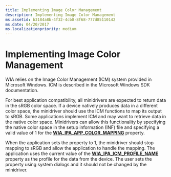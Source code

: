 ```yaml
---
title: Implementing Image Color Management
description: Implementing Image Color Management
ms.assetid: b3184a8b-4f32-4cb0-8f68-777d85110142
ms.date: 04/20/2017
ms.localizationpriority: medium
---
```


# Implementing Image Color Management





WIA relies on the Image Color Management (ICM) system provided in Microsoft Windows. ICM is described in the Microsoft Windows SDK documentation.

For best application compatibility, all minidrivers are expected to return data in the sRGB color space. If a device natively produces data in a different color space, the minidriver should use the ICM functions to map its output to sRGB. Some applications implement ICM and may want to retrieve data in the native color space. Minidrivers can allow this functionality by specifying the native color space in the setup information (INF) file and specifying a valid value of 1 for the [**WIA\_IPA\_APP\_COLOR\_MAPPING**](./wia-ipa-app-color-mapping.md) property.

When the application sets the property to 1, the minidriver should stop mapping to sRGB and allow the application to handle the mapping. The application uses the current value of the [**WIA\_IPA\_ICM\_PROFILE\_NAME**](./wia-ipa-icm-profile-name.md) property as the profile for the data from the device. The user sets the property using system dialogs and it should not be changed by the minidriver.

 


